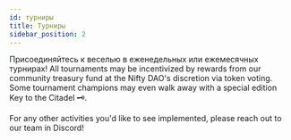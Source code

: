 ```yaml
---
id: турниры
title: Турниры
sidebar_position: 2
---
```


Присоединяйтесь к веселью в еженедельных или ежемесячных турнирах! All tournaments may be incentivized by rewards from our community treasury fund at the Nifty DAO's discretion via token voting. Some tournament champions may even walk away with a special edition Key to the Citadel 🗝️.

For any other activities you'd like to see implemented, please reach out to our team in Discord!

